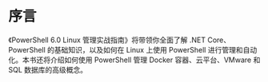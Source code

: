 # 序言

《PowerShell 6.0 Linux 管理实战指南》将带领你全面了解 .NET Core、PowerShell 的基础知识，以及如何在 Linux 上使用 PowerShell 进行管理和自动化。本书还将介绍如何使用 PowerShell 管理 Docker 容器、云平台、VMware 和 SQL 数据库的高级概念。
